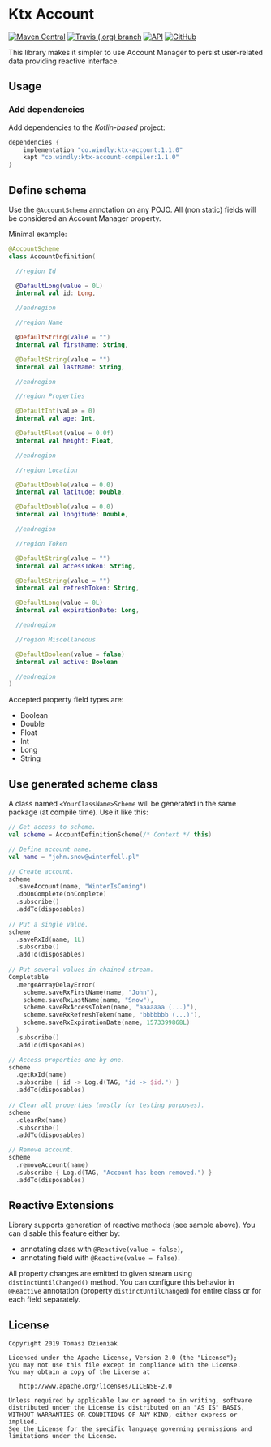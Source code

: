 # Ktx Account

[![Maven Central][mavenbadge-svg]][mavencentral] [![Travis (.org) branch][travisci-svg]][travisci] [![API][apibadge-svg]][apioverview] [![GitHub][license-svg]][license]

This library makes it simpler to use Account Manager to persist user-related data providing
reactive interface.

## Usage

### Add dependencies

Add dependencies to the *Kotlin-based* project:

```groovy
dependencies {
    implementation "co.windly:ktx-account:1.1.0"
    kapt "co.windly:ktx-account-compiler:1.1.0"
}
```

## Define schema

Use the `@AccountSchema` annotation on any POJO. All (non static) fields will be considered an
Account Manager property.

Minimal example:

```kotlin
@AccountScheme
class AccountDefinition(

  //region Id

  @DefaultLong(value = 0L)
  internal val id: Long,

  //endregion

  //region Name

  @DefaultString(value = "")
  internal val firstName: String,

  @DefaultString(value = "")
  internal val lastName: String,

  //endregion

  //region Properties

  @DefaultInt(value = 0)
  internal val age: Int,

  @DefaultFloat(value = 0.0f)
  internal val height: Float,

  //endregion

  //region Location

  @DefaultDouble(value = 0.0)
  internal val latitude: Double,

  @DefaultDouble(value = 0.0)
  internal val longitude: Double,

  //endregion

  //region Token

  @DefaultString(value = "")
  internal val accessToken: String,

  @DefaultString(value = "")
  internal val refreshToken: String,

  @DefaultLong(value = 0L)
  internal val expirationDate: Long,

  //endregion

  //region Miscellaneous

  @DefaultBoolean(value = false)
  internal val active: Boolean

  //endregion
)
```

Accepted property field types are:

 - Boolean
 - Double
 - Float
 - Int
 - Long
 - String

## Use generated scheme class

A class named `<YourClassName>Scheme` will be generated in the same package (at compile time). Use it like this:

```kotlin
// Get access to scheme.
val scheme = AccountDefinitionScheme(/* Context */ this)

// Define account name.
val name = "john.snow@winterfell.pl"

// Create account.
scheme
  .saveAccount(name, "WinterIsComing")
  .doOnComplete(onComplete)
  .subscribe()
  .addTo(disposables)
    
// Put a single value.
scheme
  .saveRxId(name, 1L)
  .subscribe()
  .addTo(disposables)
  
// Put several values in chained stream.
Completable
  .mergeArrayDelayError(
    scheme.saveRxFirstName(name, "John"),
    scheme.saveRxLastName(name, "Snow"),
    scheme.saveRxAccessToken(name, "aaaaaaa (...)"),
    scheme.saveRxRefreshToken(name, "bbbbbbb (...)"),
    scheme.saveRxExpirationDate(name, 1573399868L)
  )
  .subscribe()
  .addTo(disposables)

// Access properties one by one.
scheme
  .getRxId(name)
  .subscribe { id -> Log.d(TAG, "id -> $id.") }
  .addTo(disposables)
  
// Clear all properties (mostly for testing purposes).
scheme
  .clearRx(name)
  .subscribe()
  .addTo(disposables)

// Remove account.
scheme
  .removeAccount(name)
  .subscribe { Log.d(TAG, "Account has been removed.") }
  .addTo(disposables)
```

## Reactive Extensions

Library supports generation of reactive methods (see sample above). You can disable this feature either by:

- annotating class with `@Reactive(value = false)`,
- annotating field with `@Reactive(value = false)`.

All property changes are emitted to given stream using `distinctUntilChanged()` method. You can configure this
behavior in `@Reactive` annotation (property `distinctUntilChanged`) for entire class or for each field separately.

## License

    Copyright 2019 Tomasz Dzieniak

    Licensed under the Apache License, Version 2.0 (the "License");
    you may not use this file except in compliance with the License.
    You may obtain a copy of the License at

       http://www.apache.org/licenses/LICENSE-2.0

    Unless required by applicable law or agreed to in writing, software
    distributed under the License is distributed on an "AS IS" BASIS,
    WITHOUT WARRANTIES OR CONDITIONS OF ANY KIND, either express or implied.
    See the License for the specific language governing permissions and
    limitations under the License.

[apibadge-svg]: https://img.shields.io/badge/API-22%2B-brightgreen.svg?color=97ca00
[apioverview]: https://developer.android.com/about/versions/android-5.1
[license-svg]: https://img.shields.io/github/license/tommus/ktx-account.svg?color=97ca00
[license]: http://www.apache.org/licenses/LICENSE-2.0
[mavenbadge-svg]: https://img.shields.io/maven-central/v/co.windly/ktx-account.svg?color=97ca00
[mavencentral]: https://search.maven.org/artifact/co.windly/ktx-account
[travisci-svg]: https://img.shields.io/travis/tommus/ktx-account/master.svg?color=97ca00
[travisci]: https://travis-ci.org/tommus/ktx-account
